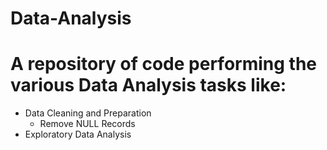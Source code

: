 # Data-Analysis

# A repository of code performing the various Data Analysis tasks like:

* Data Cleaning and Preparation
  * Remove NULL Records
* Exploratory Data Analysis
